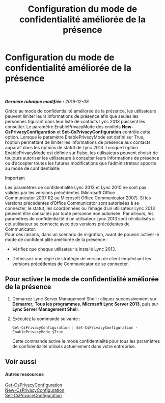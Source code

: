 ﻿---
title: Configuration du mode de confidentialité améliorée de la présence
TOCTitle: Configuration du mode de confidentialité améliorée de la présence
ms:assetid: e7a6b873-486d-4dfb-a967-c48f61f237f3
ms:mtpsurl: https://technet.microsoft.com/fr-fr/library/Gg399028(v=OCS.15)
ms:contentKeyID: 49299174
ms.date: 12/10/2016
mtps_version: v=OCS.15
ms.translationtype: HT
---

# Configuration du mode de confidentialité améliorée de la présence

 

_**Dernière rubrique modifiée :** 2016-12-08_

Grâce au mode de confidentialité améliorée de la présence, les utilisateurs peuvent limiter leurs informations de présence afin que seules les personnes figurant dans leur liste de contacts Lync 2013 puissent les consulter. Le paramètre EnablePrivacyMode des cmdlets **New-CsPrivacyConfiguration** et **Set-CsPrivacyConfiguration** contrôle cette option. Lorsque le paramètre EnablePrivacyMode est défini sur True, l’option permettant de limiter les informations de présence aux contacts apparaît dans les options de statut de Lync 2013. Lorsque l’option EnablePrivacyMode est définie sur False, les utilisateurs peuvent choisir de toujours autoriser les utilisateurs à consulter leurs informations de présence ou d’accepter toutes les futures modifications que l’administrateur apporte au mode de confidentialité.

> [!IMPORTANT]  
> Les paramètres de confidentialité Lync 2013 et Lync 2010 ne sont pas validés par les versions précédentes (Microsoft Office Communicator 2007 R2 ou Microsoft Office Communicator 2007). Si les versions précédentes d’Office Communicator sont autorisées à se connecter, le statut, les coordonnées ou l’image d’un utilisateur Lync 2013 peuvent être consultés par toute personne non autorisée. Par ailleurs, les paramètres de confidentialité d’un utilisateur Lync 2013 sont réinitialisés si cet utilisateur se connecte avec des versions précédentes de Communicator.<br />
Pour ces raisons, dans un scénario de migration, avant de pouvoir activer le mode de confidentialité améliorée de la présence :<ul>
> <li><p>Vérifiez que chaque utilisateur a installé Lync 2013.</p></li>
> <li><p>Définissez une règle de stratégie de version de client empêchant les versions précédentes de Communicator de se connecter.</p></li></ul>


## Pour activer le mode de confidentialité améliorée de la présence

1.  Démarrez Lync Server Management Shell : cliquez successivement sur **Démarrer**, **Tous les programmes**, **Microsoft Lync Server 2013**, puis sur **Lync Server Management Shell**.

2.  Exécutez la commande suivante :
    
        Get-CsPrivacyConfiguration | Set-CsPrivacyConfiguration -EnablePrivacyMode $True
    
    Cette commande active le mode confidentialité pour tous les paramètres de confidentialité utilisés actuellement dans votre entreprise.

## Voir aussi

#### Autres ressources

[Get-CsPrivacyConfiguration](https://docs.microsoft.com/en-us/powershell/module/skype/Get-CsPrivacyConfiguration)  
[New-CsPrivacyConfiguration](https://docs.microsoft.com/en-us/powershell/module/skype/New-CsPrivacyConfiguration)  
[Set-CsPrivacyConfiguration](https://docs.microsoft.com/en-us/powershell/module/skype/Set-CsPrivacyConfiguration)

